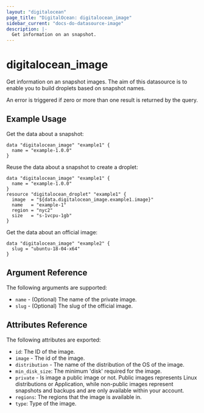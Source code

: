 ```yaml
---
layout: "digitalocean"
page_title: "DigitalOcean: digitalocean_image"
sidebar_current: "docs-do-datasource-image"
description: |-
  Get information on an snapshot.
---
```


# digitalocean_image

Get information on an snapshot images. The aim of this datasource is to enable
you to build droplets based on snapshot names.

An error is triggered if zero or more than one result is returned by the query.

## Example Usage

Get the data about a snapshot:

```hcl
data "digitalocean_image" "example1" {
  name = "example-1.0.0"
}
```

Reuse the data about a snapshot to create a droplet:

```hcl
data "digitalocean_image" "example1" {
  name = "example-1.0.0"
}
resource "digitalocean_droplet" "example1" {
  image  = "${data.digitalocean_image.example1.image}"
  name   = "example-1"
  region = "nyc2"
  size   = "s-1vcpu-1gb"
}
```

Get the data about an official image:

```hcl
data "digitalocean_image" "example2" {
  slug = "ubuntu-18-04-x64"
}
```

## Argument Reference

The following arguments are supported:

* `name` - (Optional) The name of the private image.
* `slug` - (Optional) The slug of the official image.

## Attributes Reference

The following attributes are exported:

* `id`: The ID of the image.
* `image` - The id of the image.
* `distribution` - The name of the distribution of the OS of the image.
* `min_disk_size`: The minimum 'disk' required for the image.
* `private` - Is image a public image or not. Public images represents
  Linux distributions or Application, while non-public images represent
  snapshots and backups and are only available within your account.
* `regions`: The regions that the image is available in.
* `type`: Type of the image.

